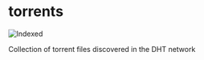 torrents 
========
![Indexed](https://img.shields.io/badge/indexed-118912-blue)

Collection of torrent files discovered in the DHT network
